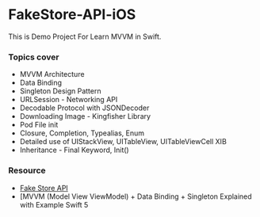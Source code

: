 # FakeStore-API-iOS
This is Demo Project For Learn MVVM in Swift.

### Topics cover
- MVVM Architecture 
- Data Binding
- Singleton Design Pattern
- URLSession - Networking API
- Decodable Protocol with JSONDecoder
- Downloading Image - Kingfisher Library
- Pod File init
- Closure, Completion, Typealias, Enum
- Detailed use of UIStackView, UITableView, UITableViewCell XIB
- Inheritance - Final Keyword, Init()

### Resource 
- [Fake Store API](https://github.com/keikaavousi/fake-store-api)
- [MVVM (Model View ViewModel) + Data Binding + Singleton Explained with Example Swift 5